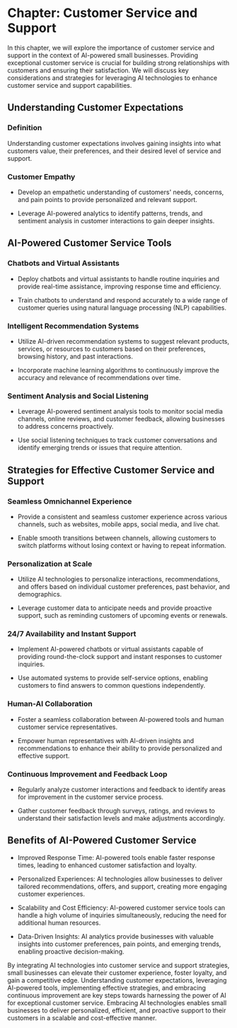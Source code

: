 Chapter: Customer Service and Support
=====================================

In this chapter, we will explore the importance of customer service and support in the context of AI-powered small businesses. Providing exceptional customer service is crucial for building strong relationships with customers and ensuring their satisfaction. We will discuss key considerations and strategies for leveraging AI technologies to enhance customer service and support capabilities.

Understanding Customer Expectations
-----------------------------------

### Definition

Understanding customer expectations involves gaining insights into what customers value, their preferences, and their desired level of service and support.

### Customer Empathy

* Develop an empathetic understanding of customers' needs, concerns, and pain points to provide personalized and relevant support.

* Leverage AI-powered analytics to identify patterns, trends, and sentiment analysis in customer interactions to gain deeper insights.

AI-Powered Customer Service Tools
---------------------------------

### Chatbots and Virtual Assistants

* Deploy chatbots and virtual assistants to handle routine inquiries and provide real-time assistance, improving response time and efficiency.

* Train chatbots to understand and respond accurately to a wide range of customer queries using natural language processing (NLP) capabilities.

### Intelligent Recommendation Systems

* Utilize AI-driven recommendation systems to suggest relevant products, services, or resources to customers based on their preferences, browsing history, and past interactions.

* Incorporate machine learning algorithms to continuously improve the accuracy and relevance of recommendations over time.

### Sentiment Analysis and Social Listening

* Leverage AI-powered sentiment analysis tools to monitor social media channels, online reviews, and customer feedback, allowing businesses to address concerns proactively.

* Use social listening techniques to track customer conversations and identify emerging trends or issues that require attention.

Strategies for Effective Customer Service and Support
-----------------------------------------------------

### Seamless Omnichannel Experience

* Provide a consistent and seamless customer experience across various channels, such as websites, mobile apps, social media, and live chat.

* Enable smooth transitions between channels, allowing customers to switch platforms without losing context or having to repeat information.

### Personalization at Scale

* Utilize AI technologies to personalize interactions, recommendations, and offers based on individual customer preferences, past behavior, and demographics.

* Leverage customer data to anticipate needs and provide proactive support, such as reminding customers of upcoming events or renewals.

### 24/7 Availability and Instant Support

* Implement AI-powered chatbots or virtual assistants capable of providing round-the-clock support and instant responses to customer inquiries.

* Use automated systems to provide self-service options, enabling customers to find answers to common questions independently.

### Human-AI Collaboration

* Foster a seamless collaboration between AI-powered tools and human customer service representatives.

* Empower human representatives with AI-driven insights and recommendations to enhance their ability to provide personalized and effective support.

### Continuous Improvement and Feedback Loop

* Regularly analyze customer interactions and feedback to identify areas for improvement in the customer service process.

* Gather customer feedback through surveys, ratings, and reviews to understand their satisfaction levels and make adjustments accordingly.

Benefits of AI-Powered Customer Service
---------------------------------------

* Improved Response Time: AI-powered tools enable faster response times, leading to enhanced customer satisfaction and loyalty.

* Personalized Experiences: AI technologies allow businesses to deliver tailored recommendations, offers, and support, creating more engaging customer experiences.

* Scalability and Cost Efficiency: AI-powered customer service tools can handle a high volume of inquiries simultaneously, reducing the need for additional human resources.

* Data-Driven Insights: AI analytics provide businesses with valuable insights into customer preferences, pain points, and emerging trends, enabling proactive decision-making.

By integrating AI technologies into customer service and support strategies, small businesses can elevate their customer experience, foster loyalty, and gain a competitive edge. Understanding customer expectations, leveraging AI-powered tools, implementing effective strategies, and embracing continuous improvement are key steps towards harnessing the power of AI for exceptional customer service. Embracing AI technologies enables small businesses to deliver personalized, efficient, and proactive support to their customers in a scalable and cost-effective manner.
